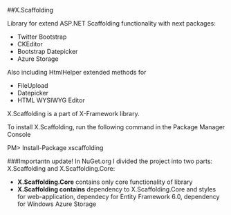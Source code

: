 ##X.Scaffolding

Library for extend ASP.NET Scaffolding functionality with next packages:
* Twitter Bootstrap
* CKEditor
* Bootstrap Datepicker
* Azure Storage

Also including HtmlHelper extended methods  for
* FileUpload
* Datepicker
* HTML WYSIWYG Editor
 

X.Scaffolding is a part of X-Framework library.

To install X.Scaffolding, run the following command in the Package Manager Console 

PM> Install-Package xscaffolding


###Importantn update!
In NuGet.org I divided the project into two parts: X.Scaffolding and X.Scaffolding.Core:<br />

* <b>X.Scaffolding.Core</b> contains only core functionality of library<br />
* <b>X.Scaffolding contains</b> dependency to X.Scaffolding.Core and styles for web-application, dependecy for Entity Framework 6.0, dependency for Windows Azure Storage
